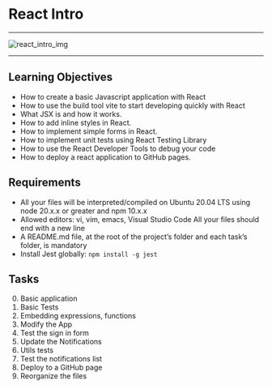 # React Intro

---

![react_intro_img](https://miro.medium.com/v2/resize:fit:1200/1*cpFPt6BvAcq34P2M7gToHg.png)

---

## Learning Objectives

* How to create a basic Javascript application with React
* How to use the build tool vite to start developing quickly with React
* What JSX is and how it works.
* How to add inline styles in React.
* How to implement simple forms in React.
* How to implement unit tests using React Testing Library
* How to use the React Developer Tools to debug your code
* How to deploy a react application to GitHub pages.

## Requirements

* All your files will be interpreted/compiled on Ubuntu 20.04 LTS using node 20.x.x or greater and npm 10.x.x
* Allowed editors: vi, vim, emacs, Visual Studio Code
All your files should end with a new line
* A README.md file, at the root of the project’s folder and each task’s folder, is mandatory
* Install Jest globally: `npm install -g jest`

## Tasks

0. Basic application
1. Basic Tests
2. Embedding expressions, functions
3. Modify the App
4. Test the sign in form
5. Update the Notifications
6. Utils tests
7. Test the notifications list
8. Deploy to a GitHub page
9. Reorganize the files
